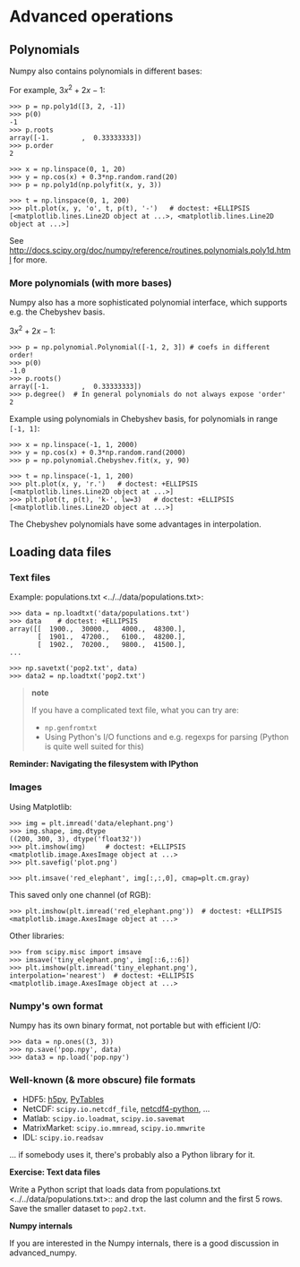 Advanced operations
===================

Polynomials
-----------

Numpy also contains polynomials in different bases:

For example, $3x^2 + 2x - 1$:

    >>> p = np.poly1d([3, 2, -1])
    >>> p(0)
    -1
    >>> p.roots
    array([-1.        ,  0.33333333])
    >>> p.order
    2

    >>> x = np.linspace(0, 1, 20)
    >>> y = np.cos(x) + 0.3*np.random.rand(20)
    >>> p = np.poly1d(np.polyfit(x, y, 3))

    >>> t = np.linspace(0, 1, 200)
    >>> plt.plot(x, y, 'o', t, p(t), '-')   # doctest: +ELLIPSIS
    [<matplotlib.lines.Line2D object at ...>, <matplotlib.lines.Line2D object at ...>]

See
<http://docs.scipy.org/doc/numpy/reference/routines.polynomials.poly1d.html>
for more.

### More polynomials (with more bases)

Numpy also has a more sophisticated polynomial interface, which supports
e.g. the Chebyshev basis.

$3x^2 + 2x - 1$:

    >>> p = np.polynomial.Polynomial([-1, 2, 3]) # coefs in different order!
    >>> p(0)
    -1.0
    >>> p.roots()
    array([-1.        ,  0.33333333])
    >>> p.degree()  # In general polynomials do not always expose 'order'
    2

Example using polynomials in Chebyshev basis, for polynomials in range
`[-1, 1]`:

    >>> x = np.linspace(-1, 1, 2000)
    >>> y = np.cos(x) + 0.3*np.random.rand(2000)
    >>> p = np.polynomial.Chebyshev.fit(x, y, 90)

    >>> t = np.linspace(-1, 1, 200)
    >>> plt.plot(x, y, 'r.')   # doctest: +ELLIPSIS
    [<matplotlib.lines.Line2D object at ...>]
    >>> plt.plot(t, p(t), 'k-', lw=3)   # doctest: +ELLIPSIS
    [<matplotlib.lines.Line2D object at ...>]

The Chebyshev polynomials have some advantages in interpolation.

Loading data files
------------------

### Text files

Example: populations.txt &lt;../../data/populations.txt&gt;:

    >>> data = np.loadtxt('data/populations.txt')
    >>> data    # doctest: +ELLIPSIS
    array([[  1900.,  30000.,   4000.,  48300.],
           [  1901.,  47200.,   6100.,  48200.],
           [  1902.,  70200.,   9800.,  41500.],
    ...

    >>> np.savetxt('pop2.txt', data)
    >>> data2 = np.loadtxt('pop2.txt')

> **note**
>
> If you have a complicated text file, what you can try are:
>
> -   `np.genfromtxt`
> -   Using Python's I/O functions and e.g. regexps for parsing (Python
>     is quite well suited for this)

**Reminder: Navigating the filesystem with IPython**

### Images

Using Matplotlib:

    >>> img = plt.imread('data/elephant.png')
    >>> img.shape, img.dtype
    ((200, 300, 3), dtype('float32'))
    >>> plt.imshow(img)     # doctest: +ELLIPSIS
    <matplotlib.image.AxesImage object at ...>
    >>> plt.savefig('plot.png')

    >>> plt.imsave('red_elephant', img[:,:,0], cmap=plt.cm.gray)

This saved only one channel (of RGB):

    >>> plt.imshow(plt.imread('red_elephant.png'))  # doctest: +ELLIPSIS
    <matplotlib.image.AxesImage object at ...>

Other libraries:

    >>> from scipy.misc import imsave
    >>> imsave('tiny_elephant.png', img[::6,::6])
    >>> plt.imshow(plt.imread('tiny_elephant.png'), interpolation='nearest')  # doctest: +ELLIPSIS
    <matplotlib.image.AxesImage object at ...>

### Numpy's own format

Numpy has its own binary format, not portable but with efficient I/O:

    >>> data = np.ones((3, 3))
    >>> np.save('pop.npy', data)
    >>> data3 = np.load('pop.npy')

### Well-known (& more obscure) file formats

-   HDF5: [h5py](http://www.h5py.org/),
    [PyTables](http://www.pytables.org)
-   NetCDF: `scipy.io.netcdf_file`,
    [netcdf4-python](http://code.google.com/p/netcdf4-python/), ...
-   Matlab: `scipy.io.loadmat`, `scipy.io.savemat`
-   MatrixMarket: `scipy.io.mmread`, `scipy.io.mmwrite`
-   IDL: `scipy.io.readsav`

... if somebody uses it, there's probably also a Python library for it.

**Exercise: Text data files**

Write a Python script that loads data from populations.txt
&lt;../../data/populations.txt&gt;:: and drop the last column and the
first 5 rows. Save the smaller dataset to `pop2.txt`.

**Numpy internals**

If you are interested in the Numpy internals, there is a good discussion
in advanced\_numpy.
